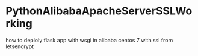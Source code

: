 # PythonAlibabaApacheServerSSLWorking
how to deploly flask app with wsgi in alibaba centos 7 with ssl from letsencrypt
